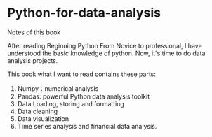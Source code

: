 # Python-for-data-analysis
Notes of this book

After reading Beginning Python From Novice to professional, I have understood the basic knowledge of python. Now, it's time to do data analysis projects. 

This book what I want to read contains these parts: 

1. Numpy：numerical analysis
2. Pandas: powerful Python data analysis toolkit
3. Data Loading, storing and formatting
4. Data cleaning
5. Data visualization
6. Time series analysis and financial data analysis.
                                         

